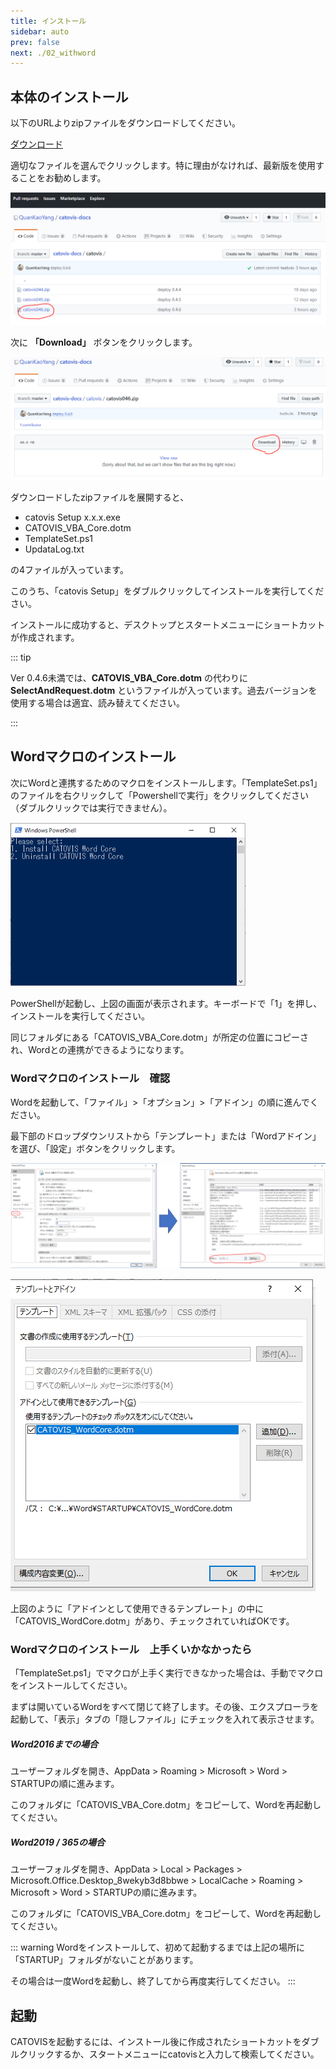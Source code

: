 ```yaml
---
title: インストール
sidebar: auto
prev: false
next: ./02_withword
---
```


## 本体のインストール

以下のURLよりzipファイルをダウンロードしてください。

[ダウンロード](https://github.com/QuanKaoYang/catovis-docs/tree/master/catovis)

適切なファイルを選んでクリックします。特に理由がなければ、最新版を使用することをお勧めします。

<img src="./pict/github1.png" alt="img" style="zoom:67%;" />

次に **「Download」** ボタンをクリックします。

<img src="./pict/github2.png" alt="img" style="zoom:67%;" />

ダウンロードしたzipファイルを展開すると、

- catovis Setup x.x.x.exe
- CATOVIS_VBA_Core.dotm
- TemplateSet.ps1
- UpdataLog.txt

の4ファイルが入っています。

このうち、「catovis Setup」をダブルクリックしてインストールを実行してください。

インストールに成功すると、デスクトップとスタートメニューにショートカットが作成されます。

::: tip

Ver 0.4.6未満では、**CATOVIS_VBA_Core.dotm** の代わりに **SelectAndRequest.dotm** というファイルが入っています。過去バージョンを使用する場合は適宜、読み替えてください。

:::

## Wordマクロのインストール
次にWordと連携するためのマクロをインストールします。「TemplateSet.ps1」のファイルを右クリックして「Powershellで実行」をクリックしてください（ダブルクリックでは実行できません）。

<img src="./pict/powershell1.png" alt="img" style="zoom:75%;" />

PowerShellが起動し、上図の画面が表示されます。キーボードで「1」を押し、インストールを実行してください。

同じフォルダにある「CATOVIS_VBA_Core.dotm」が所定の位置にコピーされ、Wordとの連携ができるようになります。

### Wordマクロのインストール　確認
Wordを起動して、「ファイル」>「オプション」>「アドイン」の順に進んでください。

最下部のドロップダウンリストから「テンプレート」または「Wordアドイン」を選び、「設定」ボタンをクリックします。

![img](./pict/word_template1.png)

![img](./pict/word_option3.png)

上図のように「アドインとして使用できるテンプレート」の中に「CATOVIS_WordCore.dotm」があり、チェックされていればOKです。

### Wordマクロのインストール　上手くいかなかったら
「TemplateSet.ps1」でマクロが上手く実行できなかった場合は、手動でマクロをインストールしてください。

まずは開いているWordをすべて閉じて終了します。その後、エクスプローラを起動して、「表示」タブの「隠しファイル」にチェックを入れて表示させます。

##### Word2016までの場合

ユーザーフォルダを開き、AppData > Roaming > Microsoft > Word > STARTUPの順に進みます。

このフォルダに「CATOVIS_VBA_Core.dotm」をコピーして、Wordを再起動してください。

##### Word2019 / 365の場合

ユーザーフォルダを開き、AppData > Local > Packages > Microsoft.Office.Desktop_8wekyb3d8bbwe > LocalCache > Roaming > Microsoft > Word > STARTUPの順に進みます。

このフォルダに「CATOVIS_VBA_Core.dotm」をコピーして、Wordを再起動してください。

::: warning
Wordをインストールして、初めて起動するまでは上記の場所に「STARTUP」フォルダがないことがあります。

その場合は一度Wordを起動し、終了してから再度実行してください。
:::

## 起動
CATOVISを起動するには、インストール後に作成されたショートカットをダブルクリックするか、スタートメニューにcatovisと入力して検索してください。
